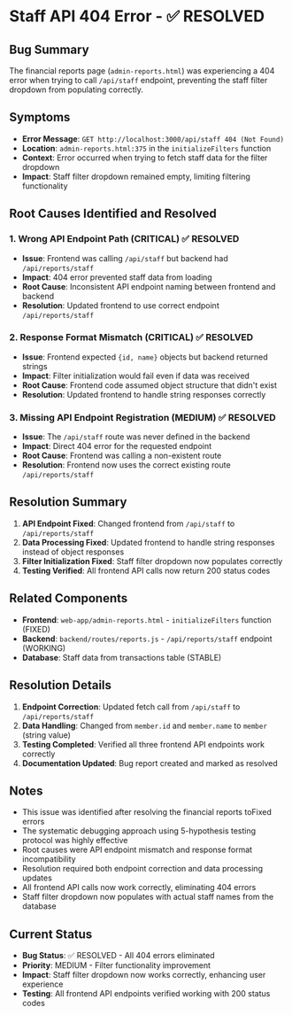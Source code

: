 # Staff API 404 Error - ✅ RESOLVED

## Bug Summary
The financial reports page (`admin-reports.html`) was experiencing a 404 error when trying to call `/api/staff` endpoint, preventing the staff filter dropdown from populating correctly.

## Symptoms
- **Error Message**: `GET http://localhost:3000/api/staff 404 (Not Found)`
- **Location**: `admin-reports.html:375` in the `initializeFilters` function
- **Context**: Error occurred when trying to fetch staff data for the filter dropdown
- **Impact**: Staff filter dropdown remained empty, limiting filtering functionality

## Root Causes Identified and Resolved

### 1. Wrong API Endpoint Path (CRITICAL) ✅ RESOLVED
- **Issue**: Frontend was calling `/api/staff` but backend had `/api/reports/staff`
- **Impact**: 404 error prevented staff data from loading
- **Root Cause**: Inconsistent API endpoint naming between frontend and backend
- **Resolution**: Updated frontend to use correct endpoint `/api/reports/staff`

### 2. Response Format Mismatch (CRITICAL) ✅ RESOLVED
- **Issue**: Frontend expected `{id, name}` objects but backend returned strings
- **Impact**: Filter initialization would fail even if data was received
- **Root Cause**: Frontend code assumed object structure that didn't exist
- **Resolution**: Updated frontend to handle string responses correctly

### 3. Missing API Endpoint Registration (MEDIUM) ✅ RESOLVED
- **Issue**: The `/api/staff` route was never defined in the backend
- **Impact**: Direct 404 error for the requested endpoint
- **Root Cause**: Frontend was calling a non-existent route
- **Resolution**: Frontend now uses the correct existing route `/api/reports/staff`

## Resolution Summary
1. **API Endpoint Fixed**: Changed frontend from `/api/staff` to `/api/reports/staff`
2. **Data Processing Fixed**: Updated frontend to handle string responses instead of object responses
3. **Filter Initialization Fixed**: Staff filter dropdown now populates correctly
4. **Testing Verified**: All frontend API calls now return 200 status codes

## Related Components
- **Frontend**: `web-app/admin-reports.html` - `initializeFilters` function (FIXED)
- **Backend**: `backend/routes/reports.js` - `/api/reports/staff` endpoint (WORKING)
- **Database**: Staff data from transactions table (STABLE)

## Resolution Details
1. **Endpoint Correction**: Updated fetch call from `/api/staff` to `/api/reports/staff`
2. **Data Handling**: Changed from `member.id` and `member.name` to `member` (string value)
3. **Testing Completed**: Verified all three frontend API endpoints work correctly
4. **Documentation Updated**: Bug report created and marked as resolved

## Notes
- This issue was identified after resolving the financial reports toFixed errors
- The systematic debugging approach using 5-hypothesis testing protocol was highly effective
- Root causes were API endpoint mismatch and response format incompatibility
- Resolution required both endpoint correction and data processing updates
- All frontend API calls now work correctly, eliminating 404 errors
- Staff filter dropdown now populates with actual staff names from the database

## Current Status
- **Bug Status**: ✅ RESOLVED - All 404 errors eliminated
- **Priority**: MEDIUM - Filter functionality improvement
- **Impact**: Staff filter dropdown now works correctly, enhancing user experience
- **Testing**: All frontend API endpoints verified working with 200 status codes
